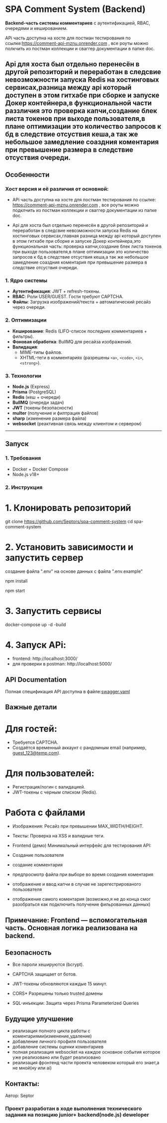 # SPA Comment System (Backend)

**Backend-часть системы комментариев** с аутентификацией, RBAC, очередями и кешированием.


APi часть доступна на хосте для постман тестирования по ссылке:https://comment-api-mznu.onrender.com , все роуты можно полкчить из постман коллекции и сваггер документации в папке doc.

Api для хоста был отдельно перенесён в другой репозиторий и переработан в следсвие невозможности запуска Redis на хостинговых сервисах,разница между api который доступен в этом гитхабе при сборке и запуске Докер контейнера,в функциональной части раззличия это проверка капчи,создание блек листа токенов при выходе пользователя,в плане оптимизации это количество запросов к бд в следствие отсуствия кеша,а так же небольшое замедление соаздния коментария при превышение размера в следствие отсуствия очереди. 
---

##  Особенности

### **Хост версия и её различия от основной:**

 - APi часть доступна на хосте для постман тестирования по ссылке: https://comment-api-mznu.onrender.com , все роуты можно подклчить из постман коллекции и сваггер документации из папке doc.

 - Api для хоста был отдельно перенесён в другой репозиторий и переработан в следсвие невозможности запуска Redis на хостинговых сервисах,главная разница между api который доступен в этом гитхабе при сборке и запуске Докер контейнера,это функциональная часть: проверка капчи,создание блек листа токенов при выходе пользователя,в плане оптимизации это количество запросов к бд в следствие отсуствия кеша,а так же небольшое замедление соаздния коментария при превышение размера в следствие отсуствия очереди.

### **1. Ядро системы**
- **Аутентификация**: JWT + refresh-токены.
- **RBAC**: Роли USER/GUEST. Гости требуют CAPTCHA.
- **Файлы**: Загрузка изображений/текста + автоматический ресайз через очереди.

### **2. Оптимизации**
- **Кеширование**: Redis (LIFO-список последних комментариев + фильтры).
- **Фоновая обработка**: BullMQ для ресайза изображений.
- **Валидация**: 
  - MIME-типы файлов.
  - XHTML-теги в комментариях (разрешены `<a>`, `<code>`, `<i>`, `<strong>`).

### **3. Технологии**
- **Node.js** (Express)
- **Prisma** (PostgreSQL)
- **Redis** (кеш + очереди)
- **BullMQ** (очереди задач)
- **JWT**  (токены безопасности)
- **multer** (получение и филтрация файлов)
- **sharp** (изменение размера файла)
- **websocket** (реактивная связь между клиентом и сервером) 

---

##  Запуск

### 1. **Требования**
- Docker + Docker Compose
- Node.js v18+

### 2. **Инструкция**
# 1. Клонировать репозиторий
git clone https://github.com/Septors/spa-comment-system
cd spa-comment-system

# 2. Установить зависимости и запустить сервер

создание файла ".env" на основе данных с файла ".env.example"

npm install

npm start

# 3. Запустить сервисы
docker-compose up -d -build

# 4. Запуск APi:
- frontend: http://localhost:3000/
- для проверки в postman: http://localhost:5000/


##  API Documentation
Полная спецификация API доступна в файле:[swagger.yaml](./swagger.yaml)

## Важные детали
# Для гостей:
- Требуется CAPTCHA.
- Создаётся временный аккаунт с рандомным email (например, guest_123@temp.com).


 # Для пользователей:
- Регистрация/логин с валидацией.
- JWT-токены с черным списком (Redis).

# Работа с файлами
- Изображения: Ресайз при превышении MAX_WIDTH/HEIGHT.

- Тексты: Проверка на XSS и валидные теги.

- Frontend (демо)
Минимальный интерфейс для тестирования API:
- Создание пользователя
- создание комментария 
- предпросмотр файла при выборе во время создания коментария
- отображение и ввод капчи в случае не зарегестрированого пользователя
- отображение самого коментария (возможно,я не до конца смог разобраться как подключить получение фильрованных данных)

## Примечание: Frontend — вспомогательная часть. Основная логика реализована на backend.


## Безопасность

- Все пароли хешируются (bcrypt).

- CAPTCHA защищает от ботов.

- JWT-токены обновляются каждые 15 минут.

- CORS* Разрешены только trusted домены

- SQL-инъекции: Защита через Prisma Parameterized Queries

## Будущие улучшение

- реализация полного цикла работы с коментариями(изменение,удаление)  
- добавление личного профиля пользователя  
- добавление системы оценки коментариев
- полная реализация websocket на каждое основное события которое уже реализовано или будет реализовано
- реализация фронтенд части проекта человеком который его знает,а не мной(ну или ai)



## Контакты:
Автор: Septor

### Проект разработан в ходе выполнения технического задания на позицию junior+ backend(node.js) deweloper 
